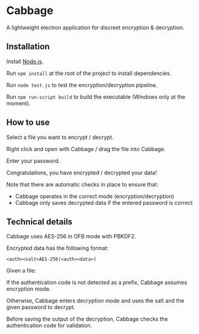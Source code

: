 # Cabbage

A lightweight electron application for discreet encryption & decryption.

## Installation

Install [Node.js](https://nodejs.org/en/download/).

Run `npm install` at the root of the project to install dependencies.

Run `node test.js` to test the encryption/decryption pipeline.

Run `npm run-script build` to build the executable (Windows only at the moment).

## How to use

Select a file you want to encrypt / decrypt.

Right click and open with Cabbage / drag the file into Cabbage.

Enter your password.

Congratulations, you have encrypted / decrypted your data!

Note that there are automatic checks in place to ensure that:

- Cabbage operates in the correct mode (encryption/decryption)
- Cabbage only saves decrypted data if the entered password is correct

## Technical details

Cabbage uses AES-256 in OFB mode with PBKDF2.

Encrypted data has the following format:

`<auth><salt>AES-256(<auth><data>)`

Given a file:

If the authentication code is not detected as a prefix, Cabbage assumes encryption mode.

Otherwise, Cabbage enters decryption mode and uses the salt and the given password to decrypt.

Before saving the output of the decryption, Cabbage checks the authentication code for validation.
